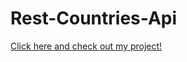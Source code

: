  # Rest-Countries-Api
 <p>
    <a href="https://rest-countries-api-angular-pi.vercel.app/home" target="_blank">Click here and check out my project!</a>
 </p>
